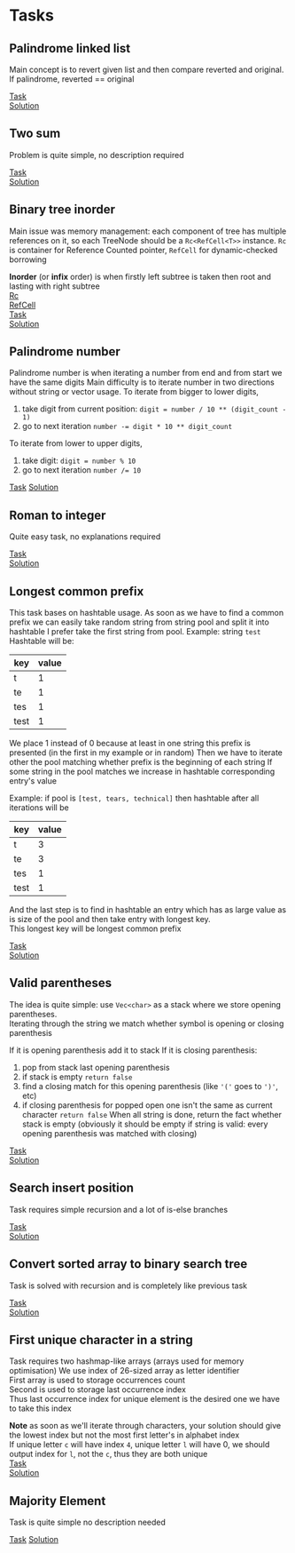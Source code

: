# Tasks

## Palindrome linked list

Main concept is to revert given list and then compare reverted and original.  
If palindrome, reverted == original

[Task](https://leetcode.com/problems/palindrome-linked-list)  
[Solution](src/palindrome_linked_list.rs)

## Two sum

Problem is quite simple, no description required

[Task](https://leetcode.com/problems/two-sum)  
[Solution](src/two_sum.rs)

## Binary tree inorder

Main issue was memory management: each component of tree has multiple references on it,
so each TreeNode should be a `Rc<RefCell<T>>` instance.
`Rc` is container for Reference Counted pointer, `RefCell` for dynamic-checked borrowing

**Inorder** (or **infix** order) is when firstly left subtree is taken then root and lasting with right subtree  
[Rc](https://doc.rust-lang.org/std/rc/struct.Rc.html)  
[RefCell](https://doc.rust-lang.org/std/cell/struct.RefCell.html)  
[Task](https://leetcode.com/problems/binary-tree-inorder-traversal)  
[Solution](src/binary_tree_inorder_traversal.rs)

## Palindrome number

Palindrome number is when iterating a number from end and from start we have the same digits
Main difficulty is to iterate number in two directions without string or vector usage.
To iterate from bigger to lower digits,

1. take digit from current position: `digit = number / 10 ** (digit_count - 1)`
2. go to next iteration `number -= digit * 10 ** digit_count`

To iterate from lower to upper digits,

1. take digit: `digit = number % 10`
2. go to next iteration `number /= 10`

[Task](https://leetcode.com/problems/palindrome-number)
[Solution](src/palindrome_number.rs)

## Roman to integer

Quite easy task, no explanations required

[Task](https://leetcode.com/problems/roman-to-integer)  
[Solution](src/roman_to_integer.rs)

## Longest common prefix

This task bases on hashtable usage. As soon as we have to find a common
prefix we can easily take random string from string pool and split it into hashtable
I prefer take the first string from pool.
Example: string `test`
Hashtable will be:

| key  | value |
|------|-------|
| t    | 1     |
| te   | 1     |
| tes  | 1     |
| test | 1     |

We place 1 instead of 0 because at least in one string this prefix is presented (in the first in my example or in random)
Then we have to iterate other the pool matching whether prefix is the beginning of each string
If some string in the pool matches we increase in hashtable corresponding entry's value

Example: if pool is `[test, tears, technical]` then hashtable after all iterations will be

| key  | value |
|------|-------|
| t    | 3     |
| te   | 3     |
| tes  | 1     |
| test | 1     |

And the last step is to find in hashtable an entry which has as large value as is size
of the pool and then take entry with longest key.  
This longest key will be longest common prefix

[Task](https://leetcode.com/problems/longest-common-prefix)  
[Solution](src/longest_common_prefix.rs)  

## Valid parentheses

The idea is quite simple: use `Vec<char>` as a stack where we store opening parentheses.   
Iterating through the string we match whether symbol is opening or closing parenthesis

If it is opening parenthesis add it to stack
If it is closing parenthesis:
1) pop from stack last opening parenthesis
2) if stack is empty `return false`
3) find a closing match for this opening parenthesis (like `'('` goes to `')'`, etc)
4) if closing parenthesis for popped open one isn't the same as current character `return false`
When all string is done, return the fact whether stack is empty 
(obviously it should be empty if string is valid: every opening parenthesis was matched with closing)

[Task](https://leetcode.com/problems/valid-parentheses)  
[Solution](src/valid_parentheses.rs)


## Search insert position
Task requires simple recursion and a lot of is-else branches

[Task](https://leetcode.com/problems/search-insert-position)  
[Solution](src/search_insert_position.rs)  

## Convert sorted array to binary search tree
Task is solved with recursion and is completely like previous task

[Task](https://leetcode.com/problems/convert-sorted-array-to-binary-search-tree)  
[Solution](src/convert_sorted_array_to_binary_search_tree.rs)  


## First unique character in a string
Task requires two hashmap-like arrays (arrays used for memory optimisation)
We use index of 26-sized array as letter identifier  
First array is used to storage occurrences count  
Second is used to storage last occurrence index  
Thus last occurrence index for unique element is the desired one we have to take this index  

**Note** as soon as we'll iterate through characters, your solution should give the lowest index but not the most first letter's in alphabet index    
If unique letter `c` will have index `4`, unique letter `l` will have 0, we should output index for `l`, not the `c`, thus they are both unique  
[Task](https://leetcode.com/problems/first-unique-character-in-a-string)  
[Solution](src/first_unique_character_in_a_string.rs)  

## Majority Element
Task is quite simple no description needed

[Task](https://leetcode.com/problems/majority-element)
[Solution](src/majority_element.rs)
